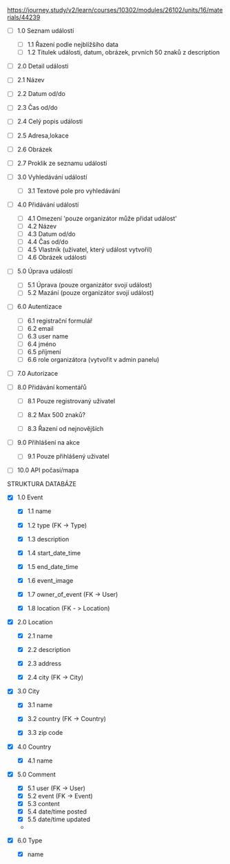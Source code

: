 https://journey.study/v2/learn/courses/10302/modules/26102/units/16/materials/44239

- [ ] 1.0 Seznam událostí
  - [ ] 1.1 Řazení podle nejblížšího data
  - [ ] 1.2 Titulek události, datum, obrázek, prvních 50 znaků z description

- [ ] 2.0 Detail události
-   [ ] 2.1 Název
-   [ ] 2.2 Datum od/do
-   [ ] 2.3 Čas od/do
-   [ ] 2.4 Celý popis události
-   [ ] 2.5 Adresa,lokace
-   [ ] 2.6 Obrázek
-   [ ] 2.7 Proklik ze seznamu událostí

- [ ] 3.0 Vyhledávání událostí
  - [ ] 3.1 Textové pole pro vyhledávání

- [ ] 4.0 Přidávání událostí
  - [ ] 4.1 Omezení 'pouze organizátor může přidat událost'
  - [ ] 4.2 Název
  - [ ] 4.3 Datum od/do
  - [ ] 4.4 Čas od/do
  - [ ] 4.5 Vlastník (uživatel, který událost vytvořil)
  - [ ] 4.6 Obrázek události

- [ ] 5.0 Úprava událostí
  - [ ] 5.1 Úprava (pouze organizátor svojí událost)
  - [ ] 5.2 Mazání (pouze organizátor svojí událost)

- [ ] 6.0 Autentizace
  - [ ] 6.1 registrační formulář
  - [ ] 6.2 email
  - [ ] 6.3 user name
  - [ ] 6.4 jméno
  - [ ] 6.5 příjmení
  - [ ] 6.6 role organizátora (vytvořit v admin panelu)

- [ ] 7.0 Autorizace 

- [ ] 8.0 Přidávání komentářů
  - [ ] 8.1 Pouze registrovaný uživatel
  - [ ] 8.2 Max 500 znaků?
  - [ ] 8.3 Řazení od nejnovějších
        

- [ ] 9.0 Přihlášení na akce
  - [ ] 9.1 Pouze přihlášený uživatel

- [ ] 10.0 API počasí/mapa












STRUKTURA DATABÁZE

- [x] 1.0 Event
  - [x] 1.1 name
  - [x] 1.2 type (FK -> Type)
  - [x] 1.3 description
  - [x] 1.4 start_date_time
  - [x] 1.5 end_date_time
  - [x] 1.6 event_image
  - [x] 1.7 owner_of_event (FK -> User)
  - [x] 1.8 location (FK - > Location)


- [x] 2.0 Location
  - [x] 2.1 name
  - [x] 2.2 description
  - [x] 2.3 address
  - [x] 2.4 city (FK -> City)


- [x] 3.0 City
  - [x] 3.1 name
  - [x] 3.2 country (FK -> Country)
  - [x] 3.3 zip code


- [x] 4.0 Country
  - [x] 4.1 name


- [x] 5.0 Comment
  - [x] 5.1 user (FK -> User)
  - [x] 5.2 event (FK -> Event)
  - [x] 5.3 content
  - [x] 5.4 date/time posted
  - [x] 5.5 date/time updated
  - 


- [x] 6.0 Type
  - [x] name






